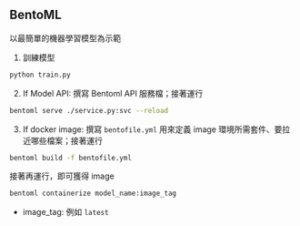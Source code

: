 ## BentoML

以最簡單的機器學習模型為示範

1. 訓練模型

```bash
python train.py
```

2. If Model API: 撰寫 Bentoml API 服務檔；接著運行

```bash
bentoml serve ./service.py:svc --reload
```

3. If docker image: 撰寫 `bentofile.yml` 用來定義 image 環境所需套件、要拉近哪些檔案；接著運行

```bash
bentoml build -f bentofile.yml
```
接著再運行，即可獲得 image
```bash
bentoml containerize model_name:image_tag
```
- image_tag: 例如 `latest`

